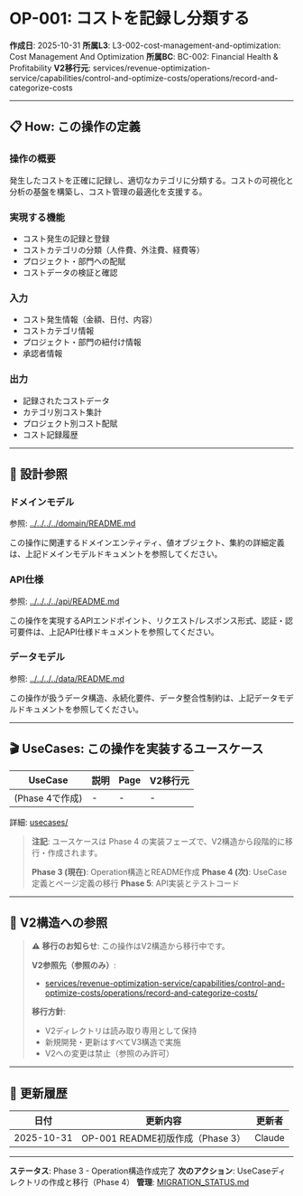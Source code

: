 # OP-001: コストを記録し分類する

**作成日**: 2025-10-31
**所属L3**: L3-002-cost-management-and-optimization: Cost Management And Optimization
**所属BC**: BC-002: Financial Health & Profitability
**V2移行元**: services/revenue-optimization-service/capabilities/control-and-optimize-costs/operations/record-and-categorize-costs

---

## 📋 How: この操作の定義

### 操作の概要
発生したコストを正確に記録し、適切なカテゴリに分類する。コストの可視化と分析の基盤を構築し、コスト管理の最適化を支援する。

### 実現する機能
- コスト発生の記録と登録
- コストカテゴリの分類（人件費、外注費、経費等）
- プロジェクト・部門への配賦
- コストデータの検証と確認

### 入力
- コスト発生情報（金額、日付、内容）
- コストカテゴリ情報
- プロジェクト・部門の紐付け情報
- 承認者情報

### 出力
- 記録されたコストデータ
- カテゴリ別コスト集計
- プロジェクト別コスト配賦
- コスト記録履歴

---

## 🔗 設計参照

### ドメインモデル
参照: [../../../../domain/README.md](../../../../domain/README.md)

この操作に関連するドメインエンティティ、値オブジェクト、集約の詳細定義は、上記ドメインモデルドキュメントを参照してください。

### API仕様
参照: [../../../../api/README.md](../../../../api/README.md)

この操作を実現するAPIエンドポイント、リクエスト/レスポンス形式、認証・認可要件は、上記API仕様ドキュメントを参照してください。

### データモデル
参照: [../../../../data/README.md](../../../../data/README.md)

この操作が扱うデータ構造、永続化要件、データ整合性制約は、上記データモデルドキュメントを参照してください。

---

## 🎬 UseCases: この操作を実装するユースケース

| UseCase | 説明 | Page | V2移行元 |
|---------|------|------|---------|
| (Phase 4で作成) | - | - | - |

詳細: [usecases/](usecases/)

> **注記**: ユースケースは Phase 4 の実装フェーズで、V2構造から段階的に移行・作成されます。
>
> **Phase 3 (現在)**: Operation構造とREADME作成
> **Phase 4 (次)**: UseCase定義とページ定義の移行
> **Phase 5**: API実装とテストコード

---

## 🔗 V2構造への参照

> ⚠️ **移行のお知らせ**: この操作はV2構造から移行中です。
>
> **V2参照先（参照のみ）**:
> - [services/revenue-optimization-service/capabilities/control-and-optimize-costs/operations/record-and-categorize-costs/](../../../../../../../services/revenue-optimization-service/capabilities/control-and-optimize-costs/operations/record-and-categorize-costs/)
>
> **移行方針**:
> - V2ディレクトリは読み取り専用として保持
> - 新規開発・更新はすべてV3構造で実施
> - V2への変更は禁止（参照のみ許可）

---

## 📝 更新履歴

| 日付 | 更新内容 | 更新者 |
|------|---------|--------|
| 2025-10-31 | OP-001 README初版作成（Phase 3） | Claude |

---

**ステータス**: Phase 3 - Operation構造作成完了
**次のアクション**: UseCaseディレクトリの作成と移行（Phase 4）
**管理**: [MIGRATION_STATUS.md](../../../../MIGRATION_STATUS.md)
